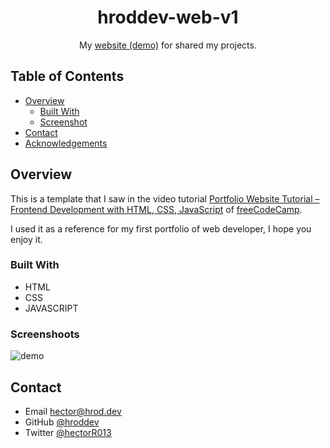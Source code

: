 <h1 align="center"> hroddev-web-v1</h1>

<div align="center">
   My <a href="https://hroddev-web-v1.vercel.app/" target="_blank">website (demo)</a> for shared my projects.
</div>
<!-- TABLE OF CONTENTS -->

## Table of Contents

- [Overview](#overview)
  - [Built With](#built-with)
  - [Screenshot](#screenchoots)
- [Contact](#contact)
- [Acknowledgements](#acknowledgements)

<!-- OVERVIEW -->

## Overview

This is a template that I saw in the video tutorial [Portfolio Website Tutorial – Frontend Development with HTML, CSS, JavaScript](https://www.youtube.com/watch?v=xV7S8BhIeBo) of [freeCodeCamp](https://www.youtube.com/c/Freecodecamp).

I used it as a reference for my first portfolio of web developer, I hope you enjoy it.

### Built With

<!-- This section should list any major frameworks that you built your project using. Here are a few examples.-->

- HTML
- CSS
- JAVASCRIPT

### Screenshoots

![demo](./public/img/myweb.gif)


## Contact

- Email [hector@hrod.dev](mailto:hector@hrod.dev)
- GitHub [@hroddev](https://github.com/hroddev)
- Twitter [@hectorR013](https://twitter.com/hectorR013)